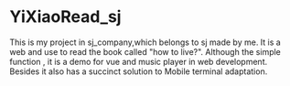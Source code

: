 # YiXiaoRead_sj
This is my project in sj_company,which belongs to sj made by me. It is a web and use to read the book called "how to live?". Although the simple function , it is a demo for vue and music player in web development. Besides it also has a succinct solution to Mobile terminal adaptation.
